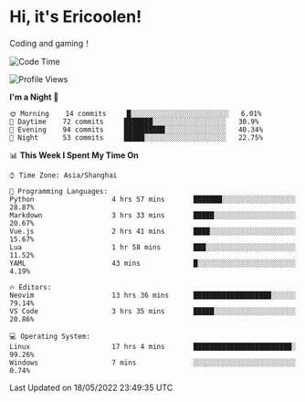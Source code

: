 # Hi, it's Ericoolen!
Coding and gaming！

<!--START_SECTION:waka-->
![Code Time](http://img.shields.io/badge/Code%20Time-256%20hrs%2027%20mins-blue)

![Profile Views](http://img.shields.io/badge/Profile%20Views-5-blue)

**I'm a Night 🦉** 

```text
🌞 Morning    14 commits     █░░░░░░░░░░░░░░░░░░░░░░░░   6.01% 
🌆 Daytime    72 commits     ███████░░░░░░░░░░░░░░░░░░   30.9% 
🌃 Evening    94 commits     ██████████░░░░░░░░░░░░░░░   40.34% 
🌙 Night      53 commits     █████░░░░░░░░░░░░░░░░░░░░   22.75%

```


📊 **This Week I Spent My Time On** 

```text
⌚︎ Time Zone: Asia/Shanghai

💬 Programming Languages: 
Python                   4 hrs 57 mins       ███████░░░░░░░░░░░░░░░░░░   28.87% 
Markdown                 3 hrs 33 mins       █████░░░░░░░░░░░░░░░░░░░░   20.67% 
Vue.js                   2 hrs 41 mins       ████░░░░░░░░░░░░░░░░░░░░░   15.67% 
Lua                      1 hr 58 mins        ███░░░░░░░░░░░░░░░░░░░░░░   11.52% 
YAML                     43 mins             █░░░░░░░░░░░░░░░░░░░░░░░░   4.19%

🔥 Editors: 
Neovim                   13 hrs 36 mins      ███████████████████░░░░░░   79.14% 
VS Code                  3 hrs 35 mins       █████░░░░░░░░░░░░░░░░░░░░   20.86%

💻 Operating System: 
Linux                    17 hrs 4 mins       ████████████████████████░   99.26% 
Windows                  7 mins              ░░░░░░░░░░░░░░░░░░░░░░░░░   0.74%

```


 Last Updated on 18/05/2022 23:49:35 UTC
<!--END_SECTION:waka-->

